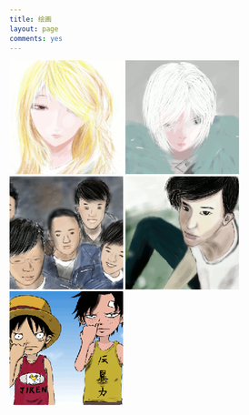 ```yaml
---
title: 绘画
layout: page
comments: yes
---
```

<script src="/media/draw/js/cloud-carousel.1.0.5.min.js" mce_src="/media/draw/js/cloud-carousel.1.0.5.min.js" type="text/javascript"></script>
<script type="text/javascript">  
$(document).ready(function(){  
                $("#draw_list").CloudCarousel(        
                {             
                        xPos: 300,//调整与左边框的距离
                        yPos: 50,//调整top 距离
                        buttonLeft: $("#left-but"),//左转
                        buttonRight: $("#right-but"),//右转
                        altBox: $("#alt-text"),//图片alt属性值
                        titleBox: $("#title-text"),//图片title值
                        reflHeight:50,//图片倒影
                        reflOpacity:0.5,//图片倒影的透明度
                        reflGap:0,//图片与倒影的距离
                        minScale:0.5,
                        xRadius:0,//所有图片围城的圈的大小（平行）
                        yRadius:50,//所有图片围城的圈的视角
                        FPS: 30,//图片旋转缓冲的速度
                        autoRotate: 'none',//默认的转动方向
                        autoRotateDelay: 2500,//默认图片的停留时间毫秒算
                        speed:0.2,//图片旋转的速度
                        mouseWheel: true,
                        bringToFront: true

                }  
                );  
});  

</script>  
<div id="draw_list">
        <a href="/media/draw/2014-02-06"><img src="/media/draw/image/small/2014-02-06_small.gif"></a>
        <a href="/media/draw/2014-02-06-01"><img src="/media/draw/image/small/2014-02-06-01_small.gif"></a>
        <a href="/media/draw/2014-02-03-02"><img src="/media/draw/image/small/2014-02-03-02_small.gif"></a>
        <a href="/media/draw/2014-02-03"><img src="/media/draw/image/small/2014-02-03_small.gif"></a>
        <a href="/media/draw/2014-01-21"><img src="/media/draw/image/small/2014-01-21_small.gif"></a>
</div>
